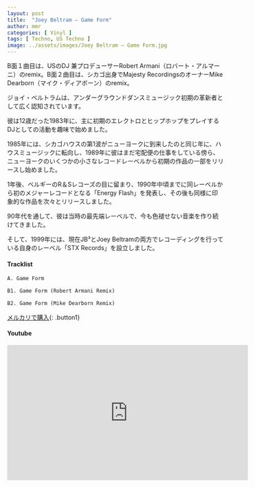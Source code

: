 ```yaml
---
layout: post
title:  "Joey Beltram – Game Form"
author: mmr
categories: [ Vinyl ]
tags: [ Techno, US Techno ]
image: ../assets/images/Joey Beltram – Game Form.jpg
---
```


B面１曲目は、USのDJ 兼プロデューサーRobert Armani（ロバート・アルマーニ）のremix。B面２曲目は、シカゴ出身でMajesty RecordingsのオーナーMike Dearborn（マイク・ディアボーン）のremix。


ジョイ・ベルトラムは、アンダーグラウンドダンスミュージック初期の革新者として広く認知されています。

彼は12歳だった1983年に、主に初期のエレクトロとヒップホップをプレイするDJとしての活動を趣味で始めました。

1985年には、シカゴハウスの第1波がニューヨークに到来したのと同じ年に、ハウスミュージックに転向し、1989年に彼はまだ宅配便の仕事をしている傍ら、ニューヨークのいくつかの小さなレコードレーベルから初期の作品の一部をリリースし始めました。

1年後、ベルギーのR＆Sレコーズの目に留まり、1990年中頃までに同レーベルから初のメジャーレコードとなる「Energy Flash」を発表し、その後も同様に印象的な作品を次々とリリースしました。

90年代を通して、彼は当時の最先端レーベルで、今も色褪せない音楽を作り続けてきました。

そして、1999年には、現在JB³とJoey Beltramの両方でレコーディングを行っている自身のレーベル「STX Records」を設立しました。

#### Tracklist
```md
A. Game Form

B1. Game Form (Robert Armani Remix)

B2. Game Form (Mike Dearborn Remix)
```

[メルカリで購入](https://jp.mercari.com/item/m93873699872?afid=6142608987){: .button1}

#### Youtube
<iframe width="560" height="315" src="https://www.youtube.com/embed/2MtnPtB2zXg?si=ifdPGm4LKvaHfMXb" title="YouTube video player" frameborder="0" allow="accelerometer; autoplay; clipboard-write; encrypted-media; gyroscope; picture-in-picture; web-share" referrerpolicy="strict-origin-when-cross-origin" allowfullscreen></iframe>